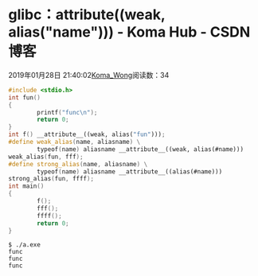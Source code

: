 # glibc：__attribute__((weak, alias("name"))) - Koma Hub - CSDN博客
2019年01月28日 21:40:02[Koma_Wong](https://me.csdn.net/Rong_Toa)阅读数：34
```cpp
#include <stdio.h>
int fun()
{
        printf("func\n");
        return 0;
}
int f() __attribute__((weak, alias("fun")));
#define weak_alias(name, aliasname) \
        typeof(name) aliasname __attribute__((weak, alias(#name)))
weak_alias(fun, fff);
#define strong_alias(name, aliasname) \
        typeof(name) aliasname __attribute__((alias(#name)))
strong_alias(fun, ffff);
int main()
{
        f();
        fff();
        ffff();
        return 0;
}
```
```
$ ./a.exe
func
func
func
```
